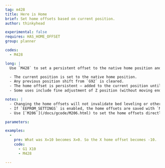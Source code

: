 ```yaml
---
tag: m428
title: Here is Home
brief: Set home offsets based on current position.
author: thinkyhead

experimental: false
requires: HAS_HOME_OFFSET
group: planner

codes:
  - M428

long: |
  Use `M428` to set a persistent offset to the native home position and coordinate space by assigning the current position as the native home position. See the example below.

  - The current position is set to the native home position.
  - Any previous position shift from `G92` is cleared.
  - The home offset is persistent — added to the current position until changed.
  - Some uses include fine adjustment of Z position (without moving endstops) and shifting the coordinate space to print on a different part of the bed.

notes: |
  - Changing the home offsets will not invalidate bed leveling or other saved data.
  - If `EEPROM_SETTINGS` is enabled, the home offsets are saved with `M500`, loaded with `M501`, and reset with `M502`.
  - Use [`M206`](/docs/gcode/M206.html) to set the home offsets directly.

parameters:

examples:
  -
    pre: What was X=10 becomes X=0. So the X home offset becomes -10.
    code:
      - G1 X10
      - M428

---
```

